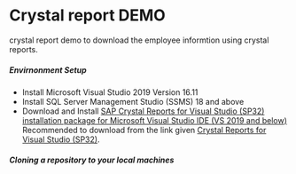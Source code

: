 # Crystal report DEMO
crystal report demo to download the employee informtion using crystal reports.

##### Envirnonment Setup
- Install Microsoft Visual Studio 2019 Version 16.11
- Install SQL Server Management Studio (SSMS) 18 and above
- Download and Install <u>SAP Crystal Reports for Visual Studio (SP32) installation package for Microsoft Visual Studio IDE (VS 2019 and below)</u>
  Recommended to download from the link given [Crystal Reports for Visual Studio (SP32)](https://www.sap.com/cmp/td/sap-crystal-reports-visual-studio-trial.html).

##### Cloning a repository to your local machines
``` 

```
